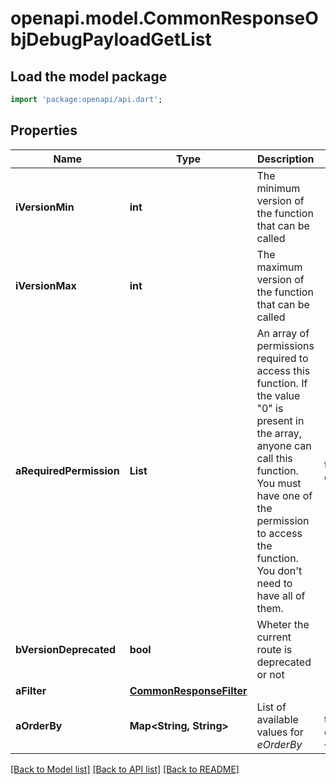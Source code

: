 # openapi.model.CommonResponseObjDebugPayloadGetList

## Load the model package
```dart
import 'package:openapi/api.dart';
```

## Properties
Name | Type | Description | Notes
------------ | ------------- | ------------- | -------------
**iVersionMin** | **int** | The minimum version of the function that can be called | 
**iVersionMax** | **int** | The maximum version of the function that can be called | 
**aRequiredPermission** | **List<int>** | An array of permissions required to access this function.  If the value \"0\" is present in the array, anyone can call this function.  You must have one of the permission to access the function. You don't need to have all of them. | [default to const []]
**bVersionDeprecated** | **bool** | Wheter the current route is deprecated or not | 
**aFilter** | [**CommonResponseFilter**](CommonResponseFilter.md) |  | 
**aOrderBy** | **Map<String, String>** | List of available values for *eOrderBy* | [default to const {}]

[[Back to Model list]](../README.md#documentation-for-models) [[Back to API list]](../README.md#documentation-for-api-endpoints) [[Back to README]](../README.md)


